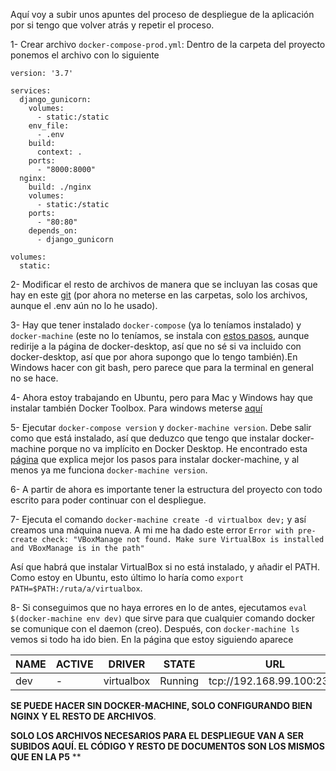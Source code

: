 Aquí voy a subir unos apuntes del proceso de despliegue de la aplicación por si tengo que volver atrás y repetir el proceso.

1- Crear archivo ``docker-compose-prod.yml``: Dentro de la carpeta del proyecto ponemos el archivo con lo siguiente 

```
version: '3.7'

services:
  django_gunicorn:
    volumes:
      - static:/static
    env_file:
      - .env
    build:
      context: .
    ports:
      - "8000:8000"
  nginx:
    build: ./nginx
    volumes:
      - static:/static
    ports:
      - "80:80"
    depends_on:
      - django_gunicorn

volumes:
  static:
```

2- Modificar el resto de archivos de manera que se incluyan las cosas que hay en este [git](https://github.com/dotja/django-docker-compose) (por ahora no meterse en las carpetas, solo los archivos, aunque el .env aún no lo he usado).

3- Hay que tener instalado ``docker-compose`` (ya lo teníamos instalado) y ``docker-machine`` (este no lo teníamos, se instala con [estos pasos](https://github.com/dotja/django-docker-compose), aunque redirije a la página de docker-desktop, así que no sé si va incluido con docker-desktop, así que por ahora supongo que lo tengo también).En Windows hacer con git bash, pero parece que para la terminal en general no se hace.

4- Ahora estoy trabajando en Ubuntu, pero para Mac y Windows hay que instalar también Docker Toolbox. Para windows meterse [aquí](https://docker-docs.uclv.cu/toolbox/toolbox_install_windows/)

5- Ejecutar ``docker-compose version`` y ``docker-machine version``. Debe salir como que está instalado, así que deduzco que tengo que instalar docker-machine porque no va implícito en Docker Desktop. He encontrado esta [página](https://gdevillele.github.io/machine/install-machine/) que explica mejor los pasos para instalar docker-machine, y al menos ya me funciona ``docker-machine version``.

6- A partir de ahora es importante tener la estructura del proyecto con todo escrito para poder continuar con el despliegue.

7- Ejecuta el comando ``docker-machine create -d virtualbox dev;`` y así creamos una máquina nueva. A mi me ha dado este error 
``
Error with pre-create check: "VBoxManage not found. Make sure VirtualBox is installed and VBoxManage is in the path"
``

Así que habrá que instalar VirtualBox si no está instalado, y añadir el PATH. Como estoy en Ubuntu, esto último lo haría como ``export PATH=$PATH:/ruta/a/virtualbox``.

8- Si conseguimos que no haya errores en lo de antes, ejecutamos ``eval $(docker-machine env dev)`` que sirve para que cualquier comando docker se comunique con el daemon (creo). Después, con ``docker-machine ls`` vemos si todo ha ido bien. En la página que estoy siguiendo aparece 

| NAME | ACTIVE | DRIVER      | STATE   | URL                       | SWARM | DOCKER   | ERRORS |
|------|--------|-------------|---------|---------------------------|-------|----------|--------|
| dev  | -      | virtualbox  | Running | tcp://192.168.99.100:2376 |       | v18.09.3 |        |


**SE PUEDE HACER SIN DOCKER-MACHINE, SOLO CONFIGURANDO BIEN NGINX Y EL RESTO DE ARCHIVOS**.

**SOLO LOS ARCHIVOS NECESARIOS PARA EL DESPLIEGUE VAN A SER SUBIDOS AQUÍ. EL CÓDIGO Y RESTO DE DOCUMENTOS SON LOS MISMOS QUE EN LA P5**
**
